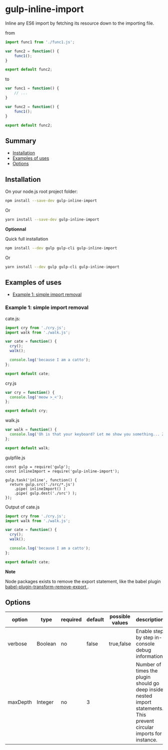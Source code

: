# gulp-inline-import

Inline any ES6 import by fetching its resource down to the importing file.

from

```javascript
import func1 from './func1.js';

var func2 = function() {
	func1();
}

export default func2;
```

to

```javascript
var func1 = function() {
	// ...
}

var func2 = function() {
	func1();
}

export default func2;
```

## Summary

- [Installation](#installation)
- [Examples of uses](#examples-of-uses)
- [Options](#options)

## Installation

On your node.js root project folder:

```bash
npm install --save-dev gulp-inline-import
```
Or

```bash
yarn install --save-dev gulp-inline-import
```

**Optionnal**

Quick full installation

```bash
npm install --dev gulp gulp-cli gulp-inline-import
```

Or

```bash
yarn install --dev gulp gulp-cli gulp-inline-import
```

## Examples of uses

- [Example 1: simple import removal](#example-1-simple-import-removal)

### Example 1: simple import removal

cate.js:

```javascript
import cry from './cry.js';
import walk from './walk.js';

var cate = function() {
  cry();
  walk();

  console.log('because I am a catto');
};

export default cate;
```

cry.js

```javascript
var cry = function() {
  console.log('meow >_<');
};

export default cry;
```

walk.js

```javascript
var walk = function() {
  console.log('Oh is that your keyboard? Let me show you something... Zzz...');
};

export default walk;
```

gulpfile.js

```
const gulp = require('gulp');
const inlineImport = require('gulp-inline-import');

gulp.task('inline', function() {
  return gulp.src('./src/*.js')
    .pipe( inlineImport() )
    .pipe( gulp.dest('./src') );
});
```

Output of cate.js

```javascript
import cry from './cry.js';
import walk from './walk.js';

var cate = function() {
  cry();
  walk();

  console.log('because I am a catto');
};

export default cate;
```

**Note**

Node packages exists to remove the export statement, like the babel plugin [babel-plugin-transform-remove-export
](https://www.npmjs.com/package/babel-plugin-transform-remove-export).

## Options

| option   | type    | required | default | possible values | description                                                                                                            |
|----------|---------|----------|---------|-----------------|------------------------------------------------------------------------------------------------------------------------|
| verbose  | Boolean | no       | false   | true,false      | Enable step by step in-console debug information                                                                       |
| maxDepth | Integer | no       | 3       |                 | Number of times the plugin should go deep inside nested import statements. This prevent circular imports for instance. |